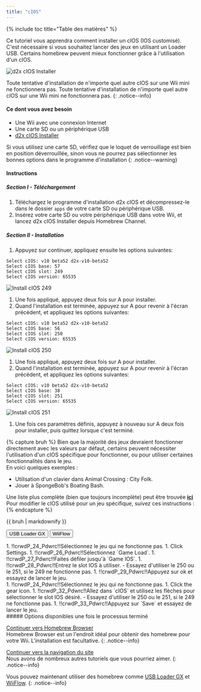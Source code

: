 ```yaml
---
title: "cIOS"
---
```


{% include toc title="Table des matières" %}

Ce tutoriel vous apprendra comment installer un cIOS (IOS customisé). C'est nécessaire si vous souhaitez lancer des jeux en utilisant un Loader USB. Certains homebrew peuvent mieux fonctionner grâce à l'utilisation d'un cIOS.

![d2x cIOS Installer](/images/cios/cIOS.png)

Toute tentative d'installation de n'importe quel autre cIOS sur une Wii mini ne fonctionnera pas. Toute tentative d'installation de n'importe quel autre cIOS sur une Wii mini ne fonctionnera pas.
{: .notice--info}

#### Ce dont vous avez besoin

* Une Wii avec une connexion Internet
* Une carte SD ou un périphérique USB
* [d2x cIOS Installer](/assets/files/d2x-cIOS-Installer-Wii.zip)

Si vous utilisez une carte SD, vérifiez que le loquet de verrouillage est bien en position déverrouillée, sinon vous ne pourrez pas sélectionner les bonnes options dans le programme d'installation
{: .notice--warning}

#### Instructions

##### Section I - Téléchargement

1. Téléchargez le programme d'installation d2x cIOS et décompressez-le dans le dossier `apps` de votre carte SD ou périphérique USB.
1. Insérez votre carte SD ou votre périphérique USB dans votre Wii, et lancez d2x cIOS Installer depuis Homebrew Channel.

##### Section II - Installation

1. Appuyez sur continuer, appliquez ensuite les options suivantes:
```
Select cIOS: v10 beta52 d2x-v10-beta52
Select cIOS base: 57
Select cIOS slot: 249
Select cIOS version: 65535
```
![Install cIOS 249](/images/cios/Install249.png)
1. Une fois appliqué, appuyez deux fois sur A pour installer.
1. Quand l'installation est terminée, appuyez sur A pour revenir à l'écran précédent, et appliquez les options suivantes:
```
Select cIOS: v10 beta52 d2x-v10-beta52
Select cIOS base: 56
Select cIOS slot: 250
Select cIOS version: 65535
```
![Install cIOS 250](/images/cios/Install250.png)
1. Une fois appliqué, appuyez deux fois sur A pour installer.
1. Quand l'installation est terminée, appuyez sur A pour revenir à l'écran précédent, et appliquez les options suivantes:
```
Select cIOS: v10 beta52 d2x-v10-beta52
Select cIOS base: 38
Select cIOS slot: 251
Select cIOS version: 65535
```
![Install cIOS 251](/images/cios/Install251.png)
1. Une fois ces paramètres définis, appuyez à nouveau sur A deux fois pour installer, puis quittez lorsque c'est terminé.

{% capture bruh %}
Bien que la majorité des jeux devraient fonctionner directement avec les valeurs par défaut, certains peuvent nécessiter l'utilisation d'un cIOS spécifique pour fonctionner, ou pour utiliser certaines fonctionnalités dans le jeu.<br> En voici quelques exemples :
* Utilisation d'un clavier dans Animal Crossing : City Folk.
* Jouer à SpongeBob's Boating Bash.

Une liste plus complète (bien que toujours incomplète) peut être trouvée [**ici**](https://wiki.gbatemp.net/wiki/Wii_cIOS_base_Compatibility_List)<br> Pour modifier le cIOS utilisé pour un jeu spécifique, suivez ces instructions :
{% endcapture %}
<div class="notice--warning">{{ bruh | markdownify }}</div>

<button class="tablinks btn btn--large btn--primary" id="defaultOpen" onclick="openTab(event, 'usbloadergx')">USB Loader GX</button>
<button class="tablinks btn btn--large btn--info" onclick="openTab(event, 'wiiflow')">WiiFlow</button>

<div id="usbloadergx" class="blanktabcontent" markdown="1">
1. !!crwdP_24_Pdwrc!!Sélectionnez le jeu qui ne fonctionne pas.
1. Click Settings.
1. !!crwdP_26_Pdwrc!!Sélectionnez `Game Load`.
1. !!crwdP_27_Pdwrc!!Faites défiler jusqu'à `Game IOS`.
1. !!crwdP_28_Pdwrc!!Entrez le slot IOS à utiliser.
    - Essayez d'utiliser le 250 ou le 251, si le 249 ne fonctionne pas.
1. !!crwdP_29_Pdwrc!!Appuyez sur ok et essayez de lancer le jeu.
</div>
<div id="wiiflow" class="blanktabcontent" markdown="1">
1. !!crwdP_24_Pdwrc!!Sélectionnez le jeu qui ne fonctionne pas.
1. Click the gear icon.
1. !!crwdP_32_Pdwrc!!Allez dans `cIOS` et utilisez les flèches pour sélectionner le slot IOS désiré.
    - Essayez d'utiliser le 250 ou le 251, si le 249 ne fonctionne pas.
1. !!crwdP_33_Pdwrc!!Appuyez sur `Save` et essayez de lancer le jeu.
</div>
##### Options disponibles une fois le processus terminé

[Continuer vers Homebrew Browser](hbb)<br> Homebrew Browser est un l'endroit idéal pour obtenir des homebrew pour votre Wii. L'installation est facultative.
{: .notice--info}

[Continuer vers la navigation du site](site-navigation)<br> Nous avons de nombreux autres tutoriels que vous pourriez aimer.
{: .notice--info}

Vous pouvez maintenant utiliser des homebrew comme [USB Loader GX](usbloadergx) et [WiiFlow](wiiflow).
{: .notice--info}

<script>
    let tabcontent = document.getElementsByClassName("blanktabcontent");
    let tablinks = document.getElementsByClassName("tablinks");

    function openTab(evt, tabName) {
        let element;

        for (element of tabcontent) {
            element.style.display = "none";
        }

        for (element of tablinks) {
            element.className = element.className.replace("btn--primary", "btn--info");
            if (!element.className.includes('btn--info'))
                element.className += " btn--info";
        }

        document.getElementById(tabName).style.display = "block";
        evt.currentTarget.className = evt.currentTarget.className.replace("btn--info", "btn--primary");
    }

    // Get the element with id="defaultOpen" and click on it
    document.getElementById("defaultOpen").click();
</script>
